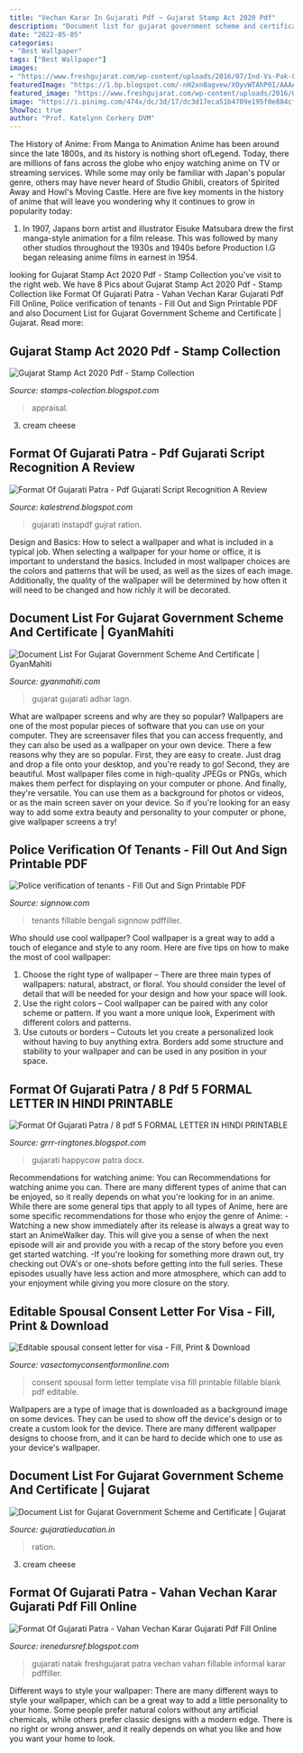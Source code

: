 ```yaml
---
title: "Vechan Karar In Gujarati Pdf ~ Gujarat Stamp Act 2020 Pdf"
description: "Document list for gujarat government scheme and certificate"
date: "2022-05-05"
categories:
- "Best Wallpaper"
tags: ["Best Wallpaper"]
images:
- "https://www.freshgujarat.com/wp-content/uploads/2016/07/Ind-Vs-Pak-Live-1.jpg"
featuredImage: "https://1.bp.blogspot.com/-nH2xn8agvew/XOyvWTAhP0I/AAAAAAAANqo/CwzDPHDmhzQOStwzrrjV18yOodCNOy7nACLcBGAs/s1600/Name%2BChange%2BDocument.jpg"
featured_image: "https://www.freshgujarat.com/wp-content/uploads/2016/07/Ind-Vs-Pak-Live-1.jpg"
image: "https://i.pinimg.com/474x/dc/3d/17/dc3d17eca51b4709e195f0e884cfc911.jpg"
ShowToc: true
author: "Prof. Katelynn Corkery DVM"
---
```



The History of Anime: From Manga to Animation
Anime has been around since the late 1800s, and its history is nothing short ofLegend. Today, there are millions of fans across the globe who enjoy watching anime on TV or streaming services. While some may only be familiar with Japan's popular genre, others may have never heard of Studio Ghibli, creators of Spirited Away and Howl's Moving Castle. Here are five key moments in the history of anime that will leave you wondering why it continues to grow in popularity today:
1) In 1907, Japans born artist and illustrator Eisuke Matsubara drew the first manga-style animation for a film release. This was followed by many other studios throughout the 1930s and 1940s before Production I.G began releasing anime films in earnest in 1954.

	

		
looking for Gujarat Stamp Act 2020 Pdf - Stamp Collection you've visit to the right web. We have 8 Pics about Gujarat Stamp Act 2020 Pdf - Stamp Collection like Format Of Gujarati Patra - Vahan Vechan Karar Gujarati Pdf Fill Online, Police verification of tenants - Fill Out and Sign Printable PDF and also Document List for Gujarat Government Scheme and Certificate | Gujarat. Read more:
		
    
## Gujarat Stamp Act 2020 Pdf - Stamp Collection

<img loading=lazy src="https://i.pinimg.com/474x/dc/3d/17/dc3d17eca51b4709e195f0e884cfc911.jpg" onerror="this.onerror=null;this.src='https://tse4.mm.bing.net/th?id=OIP.c29uSoX2IMZ2ZBHucOCq5gAAAA&amp;pid=15.1';" alt="Gujarat Stamp Act 2020 Pdf - Stamp Collection">

_Source: stamps-colection.blogspot.com_

>appraisal. 

	

3. cream cheese 

    
## Format Of Gujarati Patra - Pdf Gujarati Script Recognition A Review

<img loading=lazy src="https://instapdf.in/wp-content/uploads/pdf-thumbnails/small/gujrat-ration-card-application-form-1712.jpg" onerror="this.onerror=null;this.src='https://tse4.mm.bing.net/th?id=OIP.o3xjNtEMuK6Iu2RDoiUPrQAAAA&amp;pid=15.1';" alt="Format Of Gujarati Patra - Pdf Gujarati Script Recognition A Review">

_Source: kalestrend.blogspot.com_

>gujarati instapdf gujrat ration. 

	

Design and Basics: How to select a wallpaper and what is included in a typical job.
When selecting a wallpaper for your home or office, it is important to understand the basics. Included in most wallpaper choices are the colors and patterns that will be used, as well as the sizes of each image. Additionally, the quality of the wallpaper will be determined by how often it will need to be changed and how richly it will be decorated.

    
## Document List For Gujarat Government Scheme And Certificate | GyanMahiti

<img loading=lazy src="https://1.bp.blogspot.com/-XIpeBV2vjzo/XOyrdYeZwHI/AAAAAAAANpw/k19BaOtD8NIaL1CDKu1reCzbc4SONfcowCLcBGAs/s1600/Lagn%2BCertificate.jpg" onerror="this.onerror=null;this.src='https://tse4.mm.bing.net/th?id=OIP.9N48HF1Ia2f-0LEgz42WZQHaFu&amp;pid=15.1';" alt="Document List For Gujarat Government Scheme And Certificate | GyanMahiti">

_Source: gyanmahiti.com_

>gujarat gujarati adhar lagn. 

	

What are wallpaper screens and why are they so popular?
Wallpapers are one of the most popular pieces of software that you can use on your computer. They are screensaver files that you can access frequently, and they can also be used as a wallpaper on your own device. There a few reasons why they are so popular. First, they are easy to create. Just drag and drop a file onto your desktop, and you're ready to go! Second, they are beautiful. Most wallpaper files come in high-quality JPEGs or PNGs, which makes them perfect for displaying on your computer or phone. And finally, they're versatile. You can use them as a background for photos or videos, or as the main screen saver on your device. So if you're looking for an easy way to add some extra beauty and personality to your computer or phone, give wallpaper screens a try!

    
## Police Verification Of Tenants - Fill Out And Sign Printable PDF

<img loading=lazy src="https://www.signnow.com/preview/40/604/40604179/large.png" onerror="this.onerror=null;this.src='https://tse1.mm.bing.net/th?id=OIP.Ut8qQReV5hOLoLC8L-2nCgHaJ2&amp;pid=15.1';" alt="Police verification of tenants - Fill Out and Sign Printable PDF">

_Source: signnow.com_

>tenants fillable bengali signnow pdffiller. 

	

Who should use cool wallpaper?
Cool wallpaper is a great way to add a touch of elegance and style to any room. Here are five tips on how to make the most of cool wallpaper: 
1) Choose the right type of wallpaper – There are three main types of wallpapers: natural, abstract, or floral. You should consider the level of detail that will be needed for your design and how your space will look. 
2) Use the right colors – Cool wallpaper can be paired with any color scheme or pattern. If you want a more unique look, Experiment with different colors and patterns. 
3) Use cutouts or borders – Cutouts let you create a personalized look without having to buy anything extra. Borders add some structure and stability to your wallpaper and can be used in any position in your space.

    
## Format Of Gujarati Patra / 8 Pdf 5 FORMAL LETTER IN HINDI PRINTABLE

<img loading=lazy src="https://images.happycow.net/venues/1024/15/55/hcmp155549_583706.jpeg" onerror="this.onerror=null;this.src='https://tse2.mm.bing.net/th?id=OIP.VvIM3ka4igBHTgP1FHsd6wHaHV&amp;pid=15.1';" alt="Format Of Gujarati Patra / 8 pdf 5 FORMAL LETTER IN HINDI PRINTABLE">

_Source: grrr-ringtones.blogspot.com_

>gujarati happycow patra docx. 

	

Recommendations for watching anime: You can
Recommendations for watching anime you can. There are many different types of anime that can be enjoyed, so it really depends on what you're looking for in an anime. While there are some general tips that apply to all types of Anime, here are some specific recommendations for those who enjoy the genre of Anime: 
-Watching a new show immediately after its release is always a great way to start an AnimeWalker day. This will give you a sense of when the next episode will air and provide you with a recap of the story before you even get started watching. 
-If you're looking for something more drawn out, try checking out OVA's or one-shots before getting into the full series. These episodes usually have less action and more atmosphere, which can add to your enjoyment while giving you more closure on the story.

    
## Editable Spousal Consent Letter For Visa - Fill, Print &amp; Download

<img loading=lazy src="https://www.pdffiller.com/preview/40/675/40675258.png" onerror="this.onerror=null;this.src='https://tse2.mm.bing.net/th?id=OIP.j0ScHieTIKl4zcfd-09yWAAAAA&amp;pid=15.1';" alt="Editable spousal consent letter for visa - Fill, Print &amp; Download">

_Source: vasectomyconsentformonline.com_

>consent spousal form letter template visa fill printable fillable blank pdf editable. 

	

Wallpapers are a type of image that is downloaded as a background image on some devices. They can be used to show off the device's design or to create a custom look for the device. There are many different wallpaper designs to choose from, and it can be hard to decide which one to use as your device's wallpaper.

    
## Document List For Gujarat Government Scheme And Certificate | Gujarat

<img loading=lazy src="https://1.bp.blogspot.com/-nH2xn8agvew/XOyvWTAhP0I/AAAAAAAANqo/CwzDPHDmhzQOStwzrrjV18yOodCNOy7nACLcBGAs/s1600/Name%2BChange%2BDocument.jpg" onerror="this.onerror=null;this.src='https://tse2.mm.bing.net/th?id=OIP.LQ0KliukAHelZdTxWrZCIAHaFu&amp;pid=15.1';" alt="Document List for Gujarat Government Scheme and Certificate | Gujarat">

_Source: gujaratieducation.in_

>ration. 

	

3. cream cheese 

    
## Format Of Gujarati Patra - Vahan Vechan Karar Gujarati Pdf Fill Online

<img loading=lazy src="https://www.freshgujarat.com/wp-content/uploads/2016/07/Ind-Vs-Pak-Live-1.jpg" onerror="this.onerror=null;this.src='https://tse1.mm.bing.net/th?id=OIP.MN2m7sa4ejuPPiWcabj2-QHaFU&amp;pid=15.1';" alt="Format Of Gujarati Patra - Vahan Vechan Karar Gujarati Pdf Fill Online">

_Source: irenedursref.blogspot.com_

>gujarati natak freshgujarat patra vechan vahan fillable informal karar pdffiller. 

	

Different ways to style your wallpaper:
There are many different ways to style your wallpaper, which can be a great way to add a little personality to your home. Some people prefer natural colors without any artificial chemicals, while others prefer classic designs with a modern edge. There is no right or wrong answer, and it really depends on what you like and how you want your home to look.

